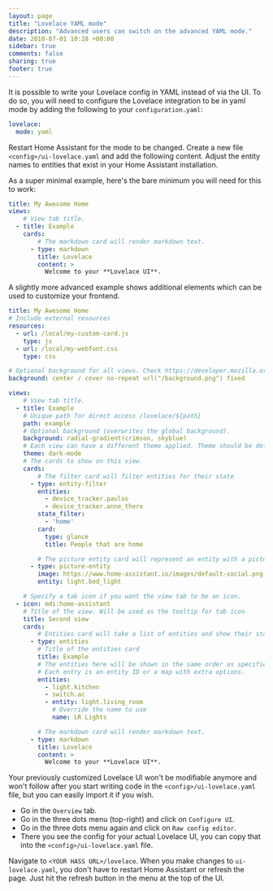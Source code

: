 ```yaml
---
layout: page
title: "Lovelace YAML mode"
description: "Advanced users can switch on the advanced YAML mode."
date: 2018-07-01 10:28 +00:00
sidebar: true
comments: false
sharing: true
footer: true
---
```


It is possible to write your Lovelace config in YAML instead of via the UI. To do so, you will need to configure the Lovelace integration to be in yaml mode by adding the following to your `configuration.yaml`:

```yaml
lovelace:
  mode: yaml
```

Restart Home Assistant for the mode to be changed. Create a new file `<config>/ui-lovelace.yaml` and add the following content. Adjust the entity names to entities that exist in your Home Assistant installation.

As a super minimal example, here's the bare minimum you will need for this to work:

```yaml
title: My Awesome Home
views:
    # View tab title.
  - title: Example
    cards:
        # The markdown card will render markdown text.
      - type: markdown
        title: Lovelace
        content: >
          Welcome to your **Lovelace UI**.
```

A slightly more advanced example shows additional elements which can be used to customize your frontend.

```yaml
title: My Awesome Home
# Include external resources
resources:
  - url: /local/my-custom-card.js
    type: js
  - url: /local/my-webfont.css
    type: css

# Optional background for all views. Check https://developer.mozilla.org/en-US/docs/Web/CSS/background for more examples.
background: center / cover no-repeat url("/background.png") fixed

views:
    # View tab title.
  - title: Example
    # Unique path for direct access /lovelace/${path}
    path: example
    # Optional background (overwrites the global background).
    background: radial-gradient(crimson, skyblue)
    # Each view can have a different theme applied. Theme should be defined in the frontend.
    theme: dark-mode
    # The cards to show on this view.
    cards:
        # The filter card will filter entities for their state
      - type: entity-filter
        entities:
          - device_tracker.paulus
          - device_tracker.anne_there
        state_filter:
          - 'home'
        card:
          type: glance
          title: People that are home

        # The picture entity card will represent an entity with a picture
      - type: picture-entity
        image: https://www.home-assistant.io/images/default-social.png
        entity: light.bed_light

    # Specify a tab icon if you want the view tab to be an icon.
  - icon: mdi:home-assistant
    # Title of the view. Will be used as the tooltip for tab icon
    title: Second view
    cards:
        # Entities card will take a list of entities and show their state.
      - type: entities
        # Title of the entities card
        title: Example
        # The entities here will be shown in the same order as specified.
        # Each entry is an entity ID or a map with extra options.
        entities:
          - light.kitchen
          - switch.ac
          - entity: light.living_room
            # Override the name to use
            name: LR Lights

        # The markdown card will render markdown text.
      - type: markdown
        title: Lovelace
        content: >
          Welcome to your **Lovelace UI**.
```

Your previously customized Lovelace UI won't be modifiable anymore and won't follow after you start writing code in the `<config>/ui-lovelace.yaml` file, but you can easily import it if you wish.

  - Go in the `Overview` tab.
  - Go in the three dots menu (top-right) and click on `Configure UI`.
  - Go in the three dots menu again and click on `Raw config editor`.
  - There you see the config for your actual Lovelace UI, you can copy that into the `<config>/ui-lovelace.yaml` file.

Navigate to `<YOUR HASS URL>/lovelace`. When you make changes to `ui-lovelace.yaml`, you don't have to restart Home Assistant or refresh the page. Just hit the refresh button in the menu at the top of the UI.
